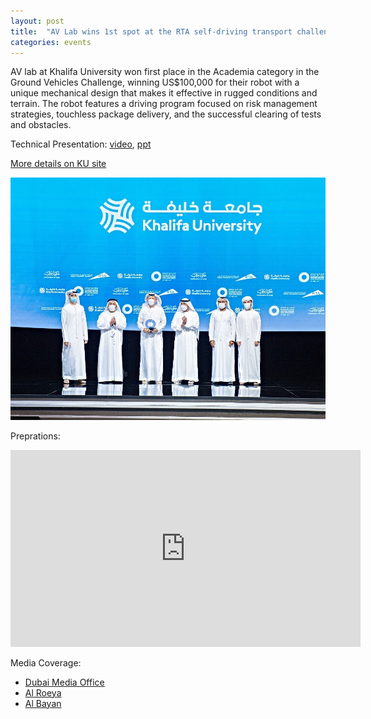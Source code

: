 ```yaml
---
layout: post
title:  "AV Lab wins 1st spot at the RTA self-driving transport challenge"
categories: events
---
```

AV lab at Khalifa University won first place in the Academia category in the Ground Vehicles Challenge, winning US$100,000 for their robot with a unique mechanical design that makes it effective in rugged conditions and terrain. The robot features a driving program focused on risk management strategies, touchless package delivery, and the successful clearing of tests and obstacles.

Technical Presentation: [video](https://www.dropbox.com/s/cwqr6du6faa4i5w/Dubai%20World%20Challenge%20-%20Khalifa%20University%20Ground%20-%20Tech.%20Pres..mp4?dl=0), [ppt](https://www.dropbox.com/scl/fi/sxje3s6ikwtruktlqoqh4/RTA_Technical_Presentation-updated.pptx?dl=0&rlkey=zjeu4um0om3e57g6kf9pdcfqk)

[More details on KU site](https://www.ku.ac.ae/two-ku-teams-win-1st-and-2nd-at-dubai-world-challenge-for-self-driving-transport)

![](/assets/figs/KU_DWC_Self_Driving_Transport_Lead-Image.jpg)




Preprations:
<iframe width="560" height="315" src="https://www.youtube.com/embed/zFw2vYv9d3E" title="YouTube video player" frameborder="0" allow="accelerometer; autoplay; clipboard-write; encrypted-media; gyroscope; picture-in-picture" allowfullscreen></iframe>
<br>


Media Coverage: 
- [Dubai Media Office](https://mediaoffice.ae/en/news/2021/October/27-10/Ahmed-bin-Saeed-honours-winners-of-the-2nd-Dubai-World-Challenge-for-Self-Driving-Transport)
- [Al Roeya](https://www.google.com/amp/s/www.alroeya.com/ampArticle/2248029)
- [Al Bayan](https://www.albayan.ae/uae/news/2021-10-27-1.4281938?utm_source=dlvr.it&utm_medium=twitter)



